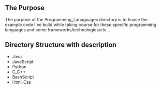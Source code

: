 

## The Purpose  
The purpose of the Programming\_Lanaguages directory is to house the example code I've build while taking course for these
specific programming languages and some frameworks/technologies/etc... 


## Directory Structure with description

- Java
- JavaScript
- Python
- C\_C++
- BashScript
- Html\_Css




